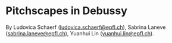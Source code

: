 # Pitchscapes in Debussy
By Ludovica Schaerf (ludovica.schaerf@epfl.ch), Sabrina Laneve (sabrina.laneve@epfl.ch), Yuanhui Lin (yuanhui.lin@epfl.ch).
